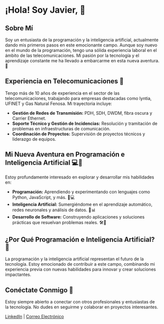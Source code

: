 # ¡Hola! Soy Javier, 👋

## Sobre Mí
Soy un entusiasta de la programación y la inteligencia artificial, actualmente dando mis primeros pasos en este emocionante campo. Aunque soy nuevo en el mundo de la programación, tengo una sólida experiencia laboral en el ámbito de las telecomunicaciones. Mi pasión por la tecnología y el aprendizaje constante me ha llevado a embarcarme en esta nueva aventura. 🚀

## Experiencia en Telecomunicaciones 📡
Tengo más de 10 años de experiencia en el sector de las telecomunicaciones, trabajando para empresas destacadas como lyntia, UFINET y Gas Natural Fenosa. Mi trayectoria incluye:
- **Gestión de Redes de Transmisión:** PDH, SDH, DWDM, fibra oscura y Carrier Ethernet.
- **Soporte Técnico y Gestión de Incidencias:** Resolución y tramitación de problemas en infraestructuras de comunicación.
- **Coordinación de Proyectos:** Supervisión de proyectos técnicos y liderazgo de equipos.

## Mi Nueva Aventura en Programación e Inteligencia Artificial 💻🤖
Estoy profundamente interesado en explorar y desarrollar mis habilidades en:
- **Programación:** Aprendiendo y experimentando con lenguajes como Python, JavaScript, y más. 🐍💻
- **Inteligencia Artificial:** Sumergiéndome en el aprendizaje automático, redes neuronales y análisis de datos. 🧠📊
- **Desarrollo de Software:** Construyendo aplicaciones y soluciones prácticas que resuelvan problemas reales. 🛠️📱

## ¿Por Qué Programación e Inteligencia Artificial? 🌟
La programación y la inteligencia artificial representan el futuro de la tecnología. Estoy emocionado de contribuir a este campo, combinando mi experiencia previa con nuevas habilidades para innovar y crear soluciones impactantes.

## Conéctate Conmigo 🔗
Estoy siempre abierto a conectar con otros profesionales y entusiastas de la tecnología. No dudes en seguirme y colaborar en proyectos interesantes.

[LinkedIn](www.linkedin.com/in/javier-gregoris-cano-a6a94890) | [Correo Electrónico](mailto:sunbay85@gmail.com)
